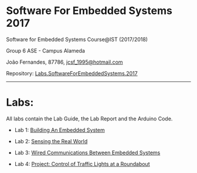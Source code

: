 # Software For Embedded Systems 2017
Software for Embedded Systems Course@IST
(2017/2018)

Group 6 ASE - Campus Alameda

João Fernandes, 87786, jcsf_1995@hotmail.com

Repository:
[Labs.SoftwareForEmbeddedSystems.2017](https://github.com/jcsf/Labs.SoftwareForEmbeddedSystems.2017)

-------------------------------------------------------------------------------

# Labs:

All labs contain the Lab Guide, the Lab Report and the Arduino Code.

* Lab 1: [Building An Embedded System](Lab01)

* Lab 2: [Sensing the Real World](Lab02)

* Lab 3: [Wired Communications Between Embedded Systems](Lab03)

* Lab 4: [Project: Control of Traffic Lights at a Roundabout](Lab04)
